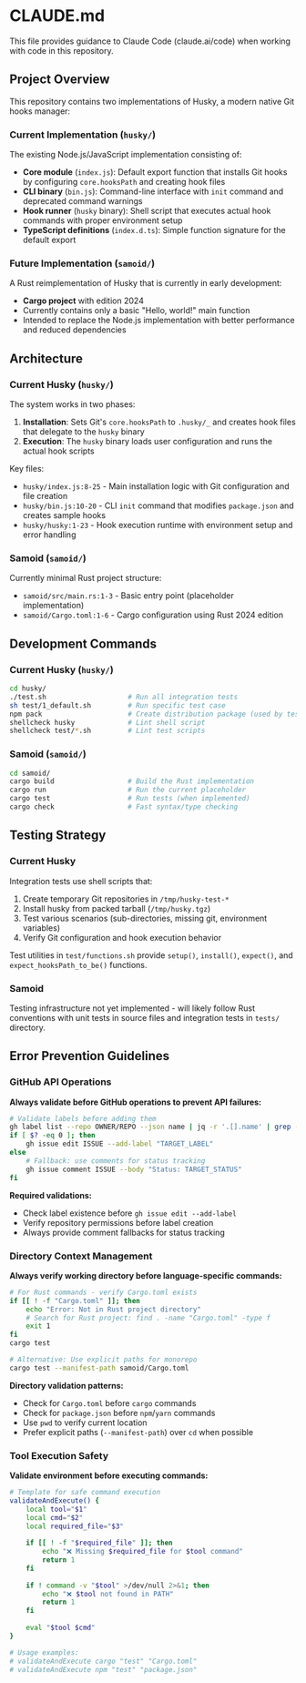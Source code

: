 # CLAUDE.md

This file provides guidance to Claude Code (claude.ai/code) when working with code in this repository.

## Project Overview

This repository contains two implementations of Husky, a modern native Git hooks manager:

### Current Implementation (`husky/`)
The existing Node.js/JavaScript implementation consisting of:
- **Core module** (`index.js`): Default export function that installs Git hooks by configuring `core.hooksPath` and creating hook files
- **CLI binary** (`bin.js`): Command-line interface with `init` command and deprecated command warnings  
- **Hook runner** (`husky` binary): Shell script that executes actual hook commands with proper environment setup
- **TypeScript definitions** (`index.d.ts`): Simple function signature for the default export

### Future Implementation (`samoid/`)
A Rust reimplementation of Husky that is currently in early development:
- **Cargo project** with edition 2024
- Currently contains only a basic "Hello, world!" main function
- Intended to replace the Node.js implementation with better performance and reduced dependencies

## Architecture

### Current Husky (`husky/`)
The system works in two phases:
1. **Installation**: Sets Git's `core.hooksPath` to `.husky/_` and creates hook files that delegate to the `husky` binary
2. **Execution**: The `husky` binary loads user configuration and runs the actual hook scripts

Key files:
- `husky/index.js:8-25` - Main installation logic with Git configuration and file creation
- `husky/bin.js:10-20` - CLI `init` command that modifies `package.json` and creates sample hooks
- `husky/husky:1-23` - Hook execution runtime with environment setup and error handling

### Samoid (`samoid/`)
Currently minimal Rust project structure:
- `samoid/src/main.rs:1-3` - Basic entry point (placeholder implementation)
- `samoid/Cargo.toml:1-6` - Cargo configuration using Rust 2024 edition

## Development Commands

### Current Husky (`husky/`)
```bash
cd husky/
./test.sh                    # Run all integration tests
sh test/1_default.sh         # Run specific test case
npm pack                     # Create distribution package (used by tests)
shellcheck husky             # Lint shell script
shellcheck test/*.sh         # Lint test scripts
```

### Samoid (`samoid/`)
```bash
cd samoid/
cargo build                  # Build the Rust implementation
cargo run                    # Run the current placeholder
cargo test                   # Run tests (when implemented)
cargo check                  # Fast syntax/type checking
```

## Testing Strategy

### Current Husky
Integration tests use shell scripts that:
1. Create temporary Git repositories in `/tmp/husky-test-*`
2. Install husky from packed tarball (`/tmp/husky.tgz`)
3. Test various scenarios (sub-directories, missing git, environment variables)
4. Verify Git configuration and hook execution behavior

Test utilities in `test/functions.sh` provide `setup()`, `install()`, `expect()`, and `expect_hooksPath_to_be()` functions.

### Samoid
Testing infrastructure not yet implemented - will likely follow Rust conventions with unit tests in source files and integration tests in `tests/` directory.

## Error Prevention Guidelines

### GitHub API Operations
**Always validate before GitHub operations to prevent API failures:**

```bash
# Validate labels before adding them
gh label list --repo OWNER/REPO --json name | jq -r '.[].name' | grep -q "^TARGET_LABEL$"
if [ $? -eq 0 ]; then
    gh issue edit ISSUE --add-label "TARGET_LABEL"
else
    # Fallback: use comments for status tracking
    gh issue comment ISSUE --body "Status: TARGET_STATUS"
fi
```

**Required validations:**
- Check label existence before `gh issue edit --add-label`
- Verify repository permissions before label creation
- Always provide comment fallbacks for status tracking

### Directory Context Management
**Always verify working directory before language-specific commands:**

```bash
# For Rust commands - verify Cargo.toml exists
if [[ ! -f "Cargo.toml" ]]; then
    echo "Error: Not in Rust project directory"
    # Search for Rust project: find . -name "Cargo.toml" -type f
    exit 1
fi
cargo test

# Alternative: Use explicit paths for monorepo
cargo test --manifest-path samoid/Cargo.toml
```

**Directory validation patterns:**
- Check for `Cargo.toml` before `cargo` commands
- Check for `package.json` before `npm`/`yarn` commands  
- Use `pwd` to verify current location
- Prefer explicit paths (`--manifest-path`) over `cd` when possible

### Tool Execution Safety
**Validate environment before executing commands:**

```bash
# Template for safe command execution
validateAndExecute() {
    local tool="$1"
    local cmd="$2"
    local required_file="$3"
    
    if [[ ! -f "$required_file" ]]; then
        echo "❌ Missing $required_file for $tool command"
        return 1
    fi
    
    if ! command -v "$tool" >/dev/null 2>&1; then
        echo "❌ $tool not found in PATH"
        return 1
    fi
    
    eval "$tool $cmd"
}

# Usage examples:
# validateAndExecute cargo "test" "Cargo.toml"
# validateAndExecute npm "test" "package.json"
```